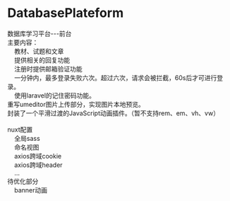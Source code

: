 # DatabasePlateform
数据库学习平台---前台<br/>
主要内容：<br/>
&nbsp;&nbsp;&nbsp;&nbsp;教材、试题和文章<br/>
&nbsp;&nbsp;&nbsp;&nbsp;提供相关的回复功能<br/>
&nbsp;&nbsp;&nbsp;&nbsp;注册时提供邮箱验证功能<br/>
&nbsp;&nbsp;&nbsp;&nbsp;一分钟内，最多登录失败六次。超过六次，请求会被拦截，60s后才可进行登录。<br/>
&nbsp;&nbsp;&nbsp;&nbsp;使用laravel的记住密码功能。
<br/>
重写umeditor图片上传部分，实现图片本地预览。<br/>
封装了一个平滑过渡的JavaScript动画插件。（暂不支持rem、em、vh、vw）<br/>
<br/>
nuxt配置<br>
&nbsp;&nbsp;&nbsp;&nbsp;全局sass<br/>
&nbsp;&nbsp;&nbsp;&nbsp;命名视图<br/>
&nbsp;&nbsp;&nbsp;&nbsp;axios跨域cookie<br/>
&nbsp;&nbsp;&nbsp;&nbsp;axios跨域header<br/>
&nbsp;&nbsp;&nbsp;&nbsp;...
<br/>
待优化部分<br/>
&nbsp;&nbsp;&nbsp;&nbsp;banner动画
